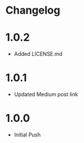 # Changelog

# 1.0.2

- Added LICENSE.md

# 1.0.1

- Updated Medium post link

# 1.0.0

- Initial Push
